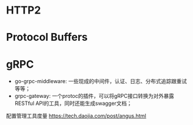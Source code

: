 # HTTP2
# Protocol Buffers
# gRPC
- go-grpc-middleware: 一些现成的中间件，认证、日志、分布式追踪跟重试等等；
- grpc-gateway: 一个protoc的插件，可以将gRPC接口转换为对外暴露RESTful API的工具，同时还能生成swagger文档；

配置管理工具度量
https://tech.daojia.com/post/angus.html
